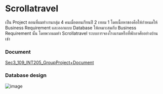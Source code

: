 # Scrollatravel
เป็น Project ตอนที่ผมทำงานกลุ่ม 4 คนเมื่อตอนเรียนปี 2 เทอม 1 
โดยเนื้อหาของคือให้กำหนดให้ Business Requirement และออกแบบ Database ให้เหมาะสมกับ Business Requirement นั้น
โดยพวกผมทำ Scrollatravel ระบบการจองโรงแรมหรือที่พักอาศัยอย่างบ้านเช่า

### Document
<a href = "https://drive.google.com/file/d/1EBEsogzQqi6rNe0Irjwv2KMDsnBEEE5y/view?usp=sharing">Sec3_109_INT205_GroupProject+Document</a>

### Database design
![image](https://github.com/KetchupBruh/Scrollatravel/blob/main/Database%20Design.png)

